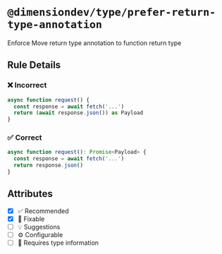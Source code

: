 <!-- begin title -->

# `@dimensiondev/type/prefer-return-type-annotation`

Enforce Move return type annotation to function return type

<!-- end title -->

## Rule Details

### :x: Incorrect

```ts
async function request() {
  const response = await fetch('...')
  return (await response.json()) as Payload
}
```

### :white_check_mark: Correct

```ts
async function request(): Promise<Payload> {
  const response = await fetch('...')
  return response.json()
}
```

## Attributes

<!-- begin attributes -->

- [x] :white_check_mark: Recommended
- [x] :wrench: Fixable
- [ ] :bulb: Suggestions
- [ ] :gear: Configurable
- [ ] :thought_balloon: Requires type information

<!-- end attributes -->
